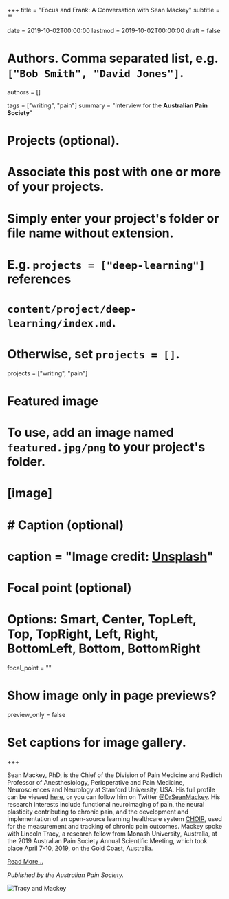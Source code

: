 +++
title = "Focus and Frank: A Conversation with Sean Mackey"
subtitle = ""

date = 2019-10-02T00:00:00
lastmod = 2019-10-02T00:00:00
draft = false

# Authors. Comma separated list, e.g. `["Bob Smith", "David Jones"]`.
authors = []

tags = ["writing", "pain"]
summary = "Interview for the **Australian Pain Society**"

# Projects (optional).
#   Associate this post with one or more of your projects.
#   Simply enter your project's folder or file name without extension.
#   E.g. `projects = ["deep-learning"]` references 
#   `content/project/deep-learning/index.md`.
#   Otherwise, set `projects = []`.
projects = ["writing", "pain"]

# Featured image
# To use, add an image named `featured.jpg/png` to your project's folder. 
# [image]
#   # Caption (optional)
#   caption = "Image credit: [**Unsplash**](https://unsplash.com/photos/CpkOjOcXdUY)"

  # Focal point (optional)
  # Options: Smart, Center, TopLeft, Top, TopRight, Left, Right, BottomLeft, Bottom, BottomRight
  focal_point = ""

  # Show image only in page previews?
  preview_only = false

# Set captions for image gallery.

+++

Sean Mackey, PhD, is the Chief of the Division of Pain Medicine and Redlich Professor of Anesthesiology, Perioperative and Pain Medicine, Neurosciences and Neurology at Stanford University, USA. His full profile can be viewed [here](https://profiles.stanford.edu/sean-mackey), or you can follow him on Twitter [@DrSeanMackey](https://twitter.com/DrSeanMackey). His research interests include functional neuroimaging of pain, the neural plasticity contributing to chronic pain, and the development and implementation of an open-source learning healthcare system [CHOIR](http://choir.stanford.edu/), used for the measurement and tracking of chronic pain outcomes. Mackey spoke with Lincoln Tracy, a research fellow from Monash University, Australia, at the 2019 Australian Pain Society Annual Scientific Meeting, which took place April 7-10, 2019, on the Gold Coast, Australia. 

[Read More...](/files/mackey.pdf)

*Published by the Australian Pain Society.*

![Tracy and Mackey](/img/mackey.png)
